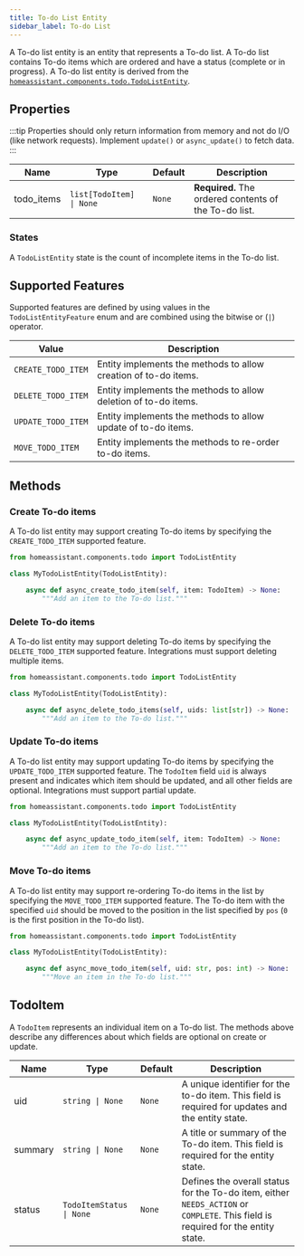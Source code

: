 ```yaml
---
title: To-do List Entity
sidebar_label: To-do List
---
```


A To-do list entity is an entity that represents a To-do list. A To-do list contains
To-do items which are ordered and have a status (complete or in progress). A To-do list entity is derived from the [`homeassistant.components.todo.TodoListEntity`](https://github.com/home-assistant/core/blob/dev/homeassistant/components/todo/__init__.py).

## Properties

:::tip
Properties should only return information from memory and not do I/O (like network requests). Implement `update()` or `async_update()` to fetch data.
:::

| Name  | Type          | Default               | Description                                             |
| ----- | ------------- | --------------------- | ------------------------------------------------------- |
| todo_items | <code>list[TodoItem] &#124; None</code> | `None` | **Required.** The ordered contents of the To-do list. |

### States

A `TodoListEntity` state is the count of incomplete items in the To-do list.

## Supported Features

Supported features are defined by using values in the `TodoListEntityFeature` enum
and are combined using the bitwise or (`|`) operator.

| Value               | Description                                                        |
| ------------------- | ------------------------------------------------------------------ |
| `CREATE_TODO_ITEM`      | Entity implements the methods to allow creation of to-do items.  |
| `DELETE_TODO_ITEM`      | Entity implements the methods to allow deletion of to-do items.  |
| `UPDATE_TODO_ITEM`      | Entity implements the methods to allow update of to-do items.  |
| `MOVE_TODO_ITEM`        | Entity implements the methods to re-order to-do items.  |

## Methods


### Create To-do items

A To-do list entity may support creating To-do items by specifying the `CREATE_TODO_ITEM`
supported feature.

```python
from homeassistant.components.todo import TodoListEntity

class MyTodoListEntity(TodoListEntity):

    async def async_create_todo_item(self, item: TodoItem) -> None:
        """Add an item to the To-do list."""
```

### Delete To-do items

A To-do list entity may support deleting To-do items by specifying the `DELETE_TODO_ITEM`
supported feature. Integrations must support deleting multiple items.

```python
from homeassistant.components.todo import TodoListEntity

class MyTodoListEntity(TodoListEntity):

    async def async_delete_todo_items(self, uids: list[str]) -> None:
        """Add an item to the To-do list."""
```

### Update To-do items

A To-do list entity may support updating To-do items by specifying the `UPDATE_TODO_ITEM`
supported feature. The `TodoItem` field `uid` is always present and indicates
which item should be updated, and all other fields are optional. Integrations
must support partial update.

```python
from homeassistant.components.todo import TodoListEntity

class MyTodoListEntity(TodoListEntity):

    async def async_update_todo_item(self, item: TodoItem) -> None:
        """Add an item to the To-do list."""
```

### Move To-do items

A To-do list entity may support re-ordering To-do items in the list by specifying
the `MOVE_TODO_ITEM` supported feature. The To-do item with the specified `uid`
should be moved to the position in the list specified by `pos` (`0` is the first
position in the To-do list).

```python
from homeassistant.components.todo import TodoListEntity

class MyTodoListEntity(TodoListEntity):

    async def async_move_todo_item(self, uid: str, pos: int) -> None:
        """Move an item in the To-do list."""
```

## TodoItem

A `TodoItem` represents an individual item on a To-do list. The methods
above describe any differences about which fields are optional on create or
update.

| Name        | Type             | Default      | Description                                                                                                                                     |
| ----------- | ---------------- | ------------ | ----------------------------------------------------------------------------------------------------------------------------------------------- |
| uid | <code>string &#124; None</code> | `None` | A unique identifier for the to-do item. This field is required for updates and the entity state.
| summary     | <code>string &#124; None</code>  | `None` | A title or summary of the To-do item. This field is required for the entity state.
| status | <code>TodoItemStatus &#124; None</code> | `None` | Defines the overall status for the To-do item, either `NEEDS_ACTION` or `COMPLETE`. This field is required for the entity state.